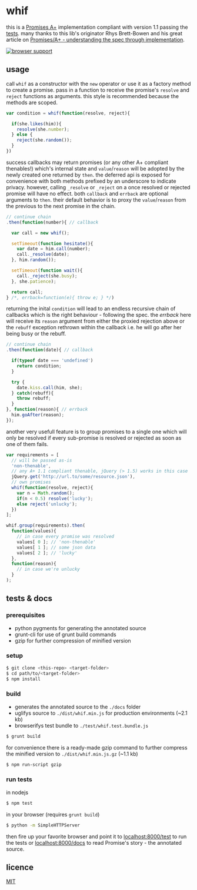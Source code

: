 
whif
====

this is a [Promises A+][3] implementation compliant with version 1.1 passing the [tests][2].
many thanks to this lib's originator Rhys Brett-Bowen and his great article on [Promises/A+ - understanding the spec through implementation][1].

[![browser support](https://ci.testling.com/espretto/whif.png)](https://ci.testling.com/espretto/whif)

[1]: http://modernjavascript.blogspot.de/2013/08/promisesa-understanding-by-doing.html
[2]: https://github.com/promises-aplus/promises-tests
[3]: http://promises-aplus.github.io/promises-spec/

usage
-----

call `whif` as a constructor with the `new` operator or use it as a factory method to create a promise. pass in a function to receive the promise's `resolve` and `reject` functions as arguments. this style is recommended because the methods are scoped.
```js
var condition = whif(function(resolve, reject){

  if(she.likes(him)){
    resolve(she.number);
  } else {
    reject(she.random());
  }
})
```
success callbacks may return promises (or any other A+ compliant thenables!) which's internal state and `value`/`reason` will be adopted by the newly created one returned by `then`. the deferred api is exposed for convenience with both methods prefixed by an underscore to indicate privacy. however, calling `_resolve` or `_reject` on a once resolved or rejected promise will have no effect. both `callback` and `errback` are optional arguments to `then`. their default behavior is to proxy the `value`/`reason` from the previous to the next promise in the chain.
```js
// continue chain
.then(function(number){ // callback

  var call = new whif();

  setTimeout(function hesitate(){
    var date = him.call(number);
    call._resolve(date);
  }, him.random());

  setTimeout(function wait(){
    call._reject(she.busy);
  }, she.patience);

  return call;
} /*, errback=function(e){ throw e; } */)
```
returning the inital `condition` will lead to an endless recursive chain of callbacks which is the right behaviour - following the spec. the _errback_ here will receive its `reason` argument from either the proxied rejection above or the `rebuff` exception rethrown within the callback i.e. he will go after her being busy or the rebuff.
```js
// continue chain
.then(function(date){ // callback

  if(typeof date === 'undefined')
    return condition;
  }

  try {
    date.kiss.call(him, she);
  } catch(rebuff){
    throw rebuff;
  }
}, function(reason){ // errback
  him.goAfter(reason);
});
```
another very usefull feature is to group promises to a single one
which will only be resolved if every sub-promise is resolved or
rejected as soon as one of them fails.
```js
var requirements = [
  // will be passed as-is
  'non-thenable',
  // any A+ 1.1 compliant thenable, jQuery (> 1.5) works in this case
  jQuery.get('http://url.to/some/resource.json'),
  // own promises
  whif(function(resolve, reject){
    var n = Math.random();
    if(n < 0.5) resolve('lucky');
    else reject('unlucky');
  })
];

whif.group(requirements).then(
  function(values){
    // in case every promise was resolved
    values[ 0 ]; // 'non-thenable'
    values[ 1 ]; // some json data
    values[ 2 ]; // 'lucky'
  },
  function(reason){
    // in case we're unlucky
  }
);
```

tests & docs
------------

### prerequisites
- python pygments for generating the annotated source
- grunt-cli for use of grunt build commands
- gzip for further compression of minified version

### setup
```sh
$ git clone <this-repo> <target-folder>
$ cd path/to/<target-folder>
$ npm install
```

### build
- generates the annotated source to the `./docs` folder
- uglifys source to `./dist/whif.min.js` for production environments (~2.1 kb)
- browserifys test bundle to `./test/whif.test.bundle.js`
```sh
$ grunt build
```
for convenience there is a ready-made gzip command to further compress the minified version to `./dist/whif.min.js.gz` (~1.1 kb)
```sh
$ npm run-script gzip
```

### run tests
in nodejs
```sh
$ npm test
```
in your browser (requires `grunt build`)
```sh
$ python -m SimpleHTTPServer
```
then fire up your favorite browser and point it to [localhost:8000/test](http://localhost:8000/test) to run the tests or [localhost:8000/docs](http://localhost:8000/docs/src/whif.js.html) to read Promise's story - the annotated source.

licence
-------
[MIT](http://mariusrunge.com/mit-licence.html)